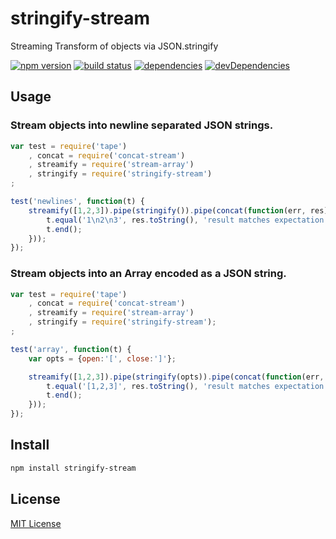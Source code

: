# stringify-stream

Streaming Transform of objects via JSON.stringify

[![npm version][3]][4] [![build status][1]][2] [![dependencies][5]][6] [![devDependencies][7]][8]

## Usage

### Stream objects into newline separated JSON strings.

```js
var test = require('tape')
    , concat = require('concat-stream')
    , streamify = require('stream-array')
    , stringify = require('stringify-stream')
;

test('newlines', function(t) {
    streamify([1,2,3]).pipe(stringify()).pipe(concat(function(err, res) {
        t.equal('1\n2\n3', res.toString(), 'result matches expectation');
        t.end();
    }));
});
```

### Stream objects into an Array encoded as a JSON string.

```js
var test = require('tape')
    , concat = require('concat-stream')
    , streamify = require('stream-array')
    , stringify = require('stringify-stream');
;

test('array', function(t) {
    var opts = {open:'[', close:']'};

    streamify([1,2,3]).pipe(stringify(opts)).pipe(concat(function(err, res) {
        t.equal('[1,2,3]', res.toString(), 'result matches expectation');
        t.end();
    }));
});
```

## Install

```sh
npm install stringify-stream
```

  [1]: https://api.travis-ci.org/mimetnet/node-stringify-stream.svg
  [2]: https://travis-ci.org/mimetnet/node-stringify-stream
  [3]: https://badge.fury.io/js/stringify-stream.svg
  [4]: https://badge.fury.io/js/stringify-stream
  [5]: https://david-dm.org/mimetnet/node-stringify-stream.svg
  [6]: https://david-dm.org/mimetnet/node-stringify-stream
  [7]: https://david-dm.org/mimetnet/node-stringify-stream/dev-status.svg?#info=devDependencies
  [8]: https://david-dm.org/mimetnet/node-stringify-stream/#info=devDependencies

## License

[MIT License](https://github.com/mimetnet/node-stringify-stream/blob/master/LICENSE)
